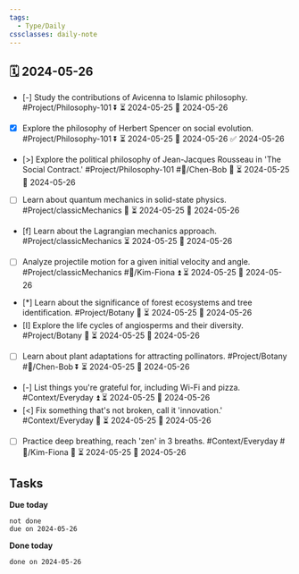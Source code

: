 ```yaml
---
tags:
  - Type/Daily
cssclasses: daily-note
---
```


## 🗓️ 2024-05-26

- [-] Study the contributions of Avicenna to Islamic philosophy. #Project/Philosophy-101 ⏬ ⏳ 2024-05-25 📅 2024-05-26
- [x] Explore the philosophy of Herbert Spencer on social evolution. #Project/Philosophy-101 ⏬ ⏳ 2024-05-25 📅 2024-05-26 ✅ 2024-05-26
- [>] Explore the political philosophy of Jean-Jacques Rousseau in 'The Social Contract.' #Project/Philosophy-101 #👤/Chen-Bob 🔺 ⏳ 2024-05-25 📅 2024-05-26
- [ ] Learn about quantum mechanics in solid-state physics. #Project/classicMechanics 🔺 ⏳ 2024-05-25 📅 2024-05-26
- [f] Learn about the Lagrangian mechanics approach. #Project/classicMechanics ⏳ 2024-05-25 📅 2024-05-26
- [ ] Analyze projectile motion for a given initial velocity and angle. #Project/classicMechanics #👤/Kim-Fiona ⏫ ⏳ 2024-05-25 📅 2024-05-26
- [*] Learn about the significance of forest ecosystems and tree identification. #Project/Botany 🔺 ⏳ 2024-05-25 📅 2024-05-26
- [I] Explore the life cycles of angiosperms and their diversity. #Project/Botany 🔺 ⏳ 2024-05-25 📅 2024-05-26
- [ ] Learn about plant adaptations for attracting pollinators. #Project/Botany #👤/Chen-Bob ⏬ ⏳ 2024-05-25 📅 2024-05-26
- [-] List things you're grateful for, including Wi-Fi and pizza. #Context/Everyday ⏫ ⏳ 2024-05-25 📅 2024-05-26
- [<] Fix something that's not broken, call it 'innovation.' #Context/Everyday 🔽 ⏳ 2024-05-25 📅 2024-05-26
- [ ] Practice deep breathing, reach 'zen' in 3 breaths. #Context/Everyday #👤/Kim-Fiona 🔺 ⏳ 2024-05-25 📅 2024-05-26

## Tasks

**Due today**

```tasks
not done
due on 2024-05-26
```

**Done today**

```tasks
done on 2024-05-26
```
            